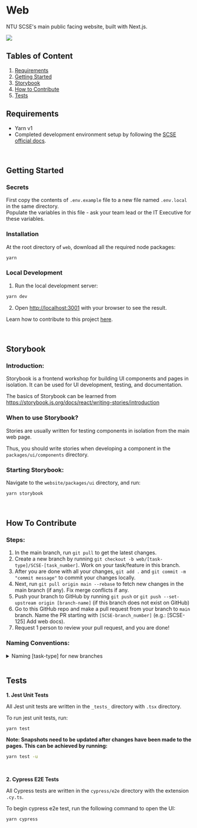 # Web
NTU SCSE's main public facing website, built with Next.js.

[<img src="https://user-images.githubusercontent.com/98306554/151310855-3293e4ae-b673-40ec-adc0-5f2e56426470.svg">](https://vercel.com/?utm_source=cse-it&&utm_campaign=os)

## Tables of Content

1. [Requirements](#requirements)
2. [Getting Started](#getting-started)
3. [Storybook](#storybook)
4. [How to Contribute](#how-to-contribute)
5. [Tests](#tests)


## Requirements

- Yarn v1
- Completed development environment setup by following the [SCSE official docs](https://docs.ntuscse.com/docs).

<br />

## Getting Started

### Secrets

First copy the contents of `.env.example` file to a new file named `.env.local` in the same directory.  
Populate the variables in this file - ask your team lead or the IT Executive for these variables.

### Installation

At the root directory of `web`, download all the required node packages:

```bash
yarn
```

### Local Development

1. Run the local development server:

```bash
yarn dev
```

2. Open [http://localhost:3001](http://localhost:3001) with your browser to see the result.

Learn how to contribute to this project [here](#how-to-contribute).

<br />

## Storybook

### Introduction:
Storybook is a frontend workshop for building UI components and pages in isolation.
It can be used for UI development, testing, and documentation.

The basics of Storybook can be learned from https://storybook.js.org/docs/react/writing-stories/introduction

### When to use Storybook?
Stories are usually written for testing components in isolation from the main web page.

Thus, you should write stories when developing a component in the `packages/ui/components` directory.

### Starting Storybook:
Navigate to the `website/packages/ui` directory, and run:

```bash
yarn storybook
```

<br />

## How To Contribute

### Steps:

1. In the main branch, run `git pull` to get the latest changes.
2. Create a new branch by running `git checkout -b web/[task-type]/SCSE-[task_number]`. Work on your task/feature in this branch.
3. After you are done with all your changes, `git add .` and `git commit -m "commit message"` to commit your changes locally.
4. Next, run `git pull origin main --rebase` to fetch new changes in the main branch (if any). Fix merge conflicts if any.
5. Push your branch to GitHub by running `git push` or `git push --set-upstream origin [branch-name]` (if this branch does not exist on GitHub)
6. Go to this GitHub repo and make a pull request from your branch to `main` branch. Name the PR starting with `[SCSE-branch_number]` (e.g.: [SCSE-125] Add web docs).
7. Request 1 person to review your pull request, and you are done!

### Naming Conventions:

<details>
    <summary>Naming [task-type] for new branches</summary>
    <ul>
        <li>feat: A new feature</li>
        <li>fix: A bug fix</li>
        <li>docs: Documentation only changes</li>
        <li>style: Changes that do not affect the meaning of the code (white-space, formatting, missing semi-colons, etc.)</li>
        <li>refactor: A code change that neither fixes a bug nor adds a feature</li>
        <li>perf: A code change that improves performance</li>
        <li>test: Adding missing or correcting existing tests</li>
        <li>chore: Changes to the build process or auxilliary tools and libraries such as documnetation generation</li>
        <li>revert: A revert to a previous commit</li>
    </ul>
</details>

<br />

## Tests

**1. Jest Unit Tests**

All Jest unit tests are written in the `_tests_` directory with `.tsx` directory.

To run jest unit tests, run:

```bash
yarn test
```

**Note: Snapshots need to be updated after changes have been made to the pages. This can be achieved by running:**

```bash
yarn test -u
```

<br />

**2. Cypress E2E Tests**

All Cypress tests are written in the `cypress/e2e` directory with the extension `.cy.ts`.

To begin cypress e2e test, run the following command to open the UI:

```bash
yarn cypress
```
